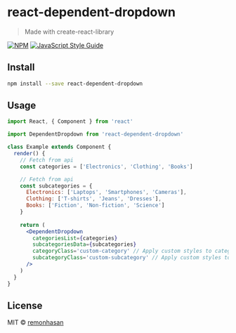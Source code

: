 # react-dependent-dropdown

> Made with create-react-library

[![NPM](https://img.shields.io/npm/v/react-dependent-dropdown.svg)](https://www.npmjs.com/package/react-dependent-dropdown) [![JavaScript Style Guide](https://img.shields.io/badge/code_style-standard-brightgreen.svg)](https://standardjs.com)

## Install

```bash
npm install --save react-dependent-dropdown
```

## Usage

```jsx
import React, { Component } from 'react'

import DependentDropdown from 'react-dependent-dropdown'

class Example extends Component {
  render() {
    // Fetch from api
    const categories = ['Electronics', 'Clothing', 'Books']

    // Fetch from api
    const subcategories = {
      Electronics: ['Laptops', 'Smartphones', 'Cameras'],
      Clothing: ['T-shirts', 'Jeans', 'Dresses'],
      Books: ['Fiction', 'Non-fiction', 'Science']
    }
    
    return (
      <DependentDropdown
        categoriesList={categories}
        subcategoriesData={subcategories}
        categoryClass='custom-category' // Apply custom styles to category dropdown
        subcategoryClass='custom-subcategory' // Apply custom styles to subcategory dropdown
      />
    )
  }
}
```

## License

MIT © [remonhasan](https://github.com/remonhasan)
